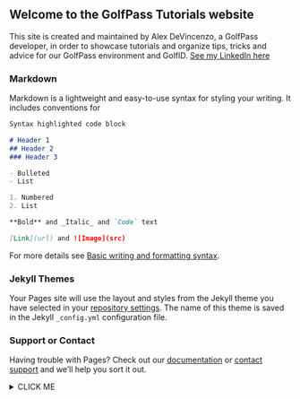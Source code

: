 ## Welcome to the GolfPass Tutorials website

This site is created and maintained by Alex DeVincenzo, a GolfPass developer, in order to showcase tutorials and organize tips, tricks and advice for our GolfPass environment and GolfID. [See my LinkedIn here](https://www.linkedin.com/in/alex-devincenzo-434099150/)

### Markdown

Markdown is a lightweight and easy-to-use syntax for styling your writing. It includes conventions for

```markdown
Syntax highlighted code block

# Header 1
## Header 2
### Header 3

- Bulleted
- List

1. Numbered
2. List

**Bold** and _Italic_ and `Code` text

[Link](url) and ![Image](src)
```

For more details see [Basic writing and formatting syntax](https://docs.github.com/en/github/writing-on-github/getting-started-with-writing-and-formatting-on-github/basic-writing-and-formatting-syntax).

### Jekyll Themes

Your Pages site will use the layout and styles from the Jekyll theme you have selected in your [repository settings](https://github.com/alex-devin/onboarding.tutor.io/settings/pages). The name of this theme is saved in the Jekyll `_config.yml` configuration file.

### Support or Contact

Having trouble with Pages? Check out our [documentation](https://docs.github.com/categories/github-pages-basics/) or [contact support](https://support.github.com/contact) and we’ll help you sort it out.
<details><summary>CLICK ME</summary>
<p>

#### We can hide anything, even code!

    ```ruby
      puts "Hello World"
    ```

</p>
</details>
